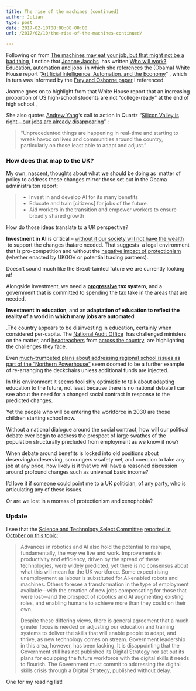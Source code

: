 ```yaml
---
title: The rise of the machines (continued)
author: Julian
type: post
date: 2017-02-10T08:00:08+00:00
url: /2017/02/10/the-rise-of-the-machines-continued/

---
```

Following on from [The machines may eat your job, but that might not be a bad thing][1], I notice that [Joanne Jacobs][2]  has written [Who will work? Education, automation and jobs][3]  in which she references the (Obama) White House report &#8220;[Artificial Intelligence, Automation, and the Economy][4]&#8221; , which in turn was informed by the [Frey and Osborne paper][5] I referenced.

Joanne goes on to highlight from that White House report that an increasing proportion of US high-school students are not &#8220;college-ready&#8221; at the end of high school.,

She also quotes [Andrew Yang][6]&#8216;s call to action in Quartz &#8220;[Silicon Valley is right &#8211; our jobs are already disappearing][7]&#8221; :

<blockquote cite="https://qz.com/895681/silicon-valley-is-right-our-jobs-are-already-disappearing-due-to-automation/">
  <p>
    &#8220;Unprecedented things are happening in real-time and starting to wreak havoc on lives and communities around the country, particularly on those least able to adapt and adjust.&#8221;
  </p>
</blockquote>

### How does that map to the UK?

My own, nascent, thoughts about what we should be doing as  matter of policy to address these changes mirror those set out in the Obama administraiton report:

<blockquote cite="https://obamawhitehouse.archives.gov/sites/whitehouse.gov/files/documents/Artificial-Intelligence-Automation-Economy.PDF">
  <ul>
    <li>
      Invest in and develop AI for its many benefits
    </li>
    <li>
      Educate and train [citizens] for jobs of the future.
    </li>
    <li>
      Aid workers in the transition and empower workers to ensure broadly shared growth
    </li>
  </ul>
</blockquote>

How do those ideas translate to a UK perspective?

**Investment in AI** is critical &#8211; [without it our society will not have the wealth][8]  to support the changes thatare needed. That suggests  a legal environment that is pro-competition and without the [negative impact of protectionism][9] (whether enacted by UKGOV or potential trading partners).

Doesn&#8217;t sound much like the Brexit-tainted future we are currently looking at!

Alongside investment, we need a **[progressive][10] tax system**, and a government that is committed to spending the tax take in the areas that are needed.

**Investment in education**, and an **adaptation of education to reflect the reality of a world in which many jobs are automated**

.The country appears to be disinvesting in education, certainly when considered per-capita. The [National Audit Office][11]  has challenged ministers on the matter, and [headteachers][12] from [across the country][13]  are highlighting the challenges they face.

Even [much-trumpeted plans about addressing regional school issues as part of the &#8220;Northern Powerhouse&#8221;][14] seem doomed to be a further example of re-arranging the deckchairs unless additional funds are injected.

In this environment it seems foolishly optimistic to talk about adapting education to the future, not least because there is no national debate I can see about the need for a changed social contract in response to the predicted changes.

Yet the people who will be entering the workforce in 2030 are those children starting school now.

Without a national dialogue around the social contract, how will our political debate ever begin to address the prospect of large swathes of the population structurally precluded from employment as we know it now?

When debate around benefits is locked into old positions about deserving/undeserving, scroungers v safety net, and coercion to take any job at any price, how likely is it that we will have a reasoned discussion around profound changes such as universal basic income?

I&#8217;d love it if someone could point me to a UK politician, of any party, who is articulating any of these issues.

Or are we lost in a morass of protectionism and xenophobia?

### Update

I see that the [Science and Technology Select Committee][15] [reported in October on this topic][16]:

<blockquote cite="https://www.publications.parliament.uk/pa/cm201617/cmselect/cmsctech/145/14503.htm">
  <p>
    Advances in robotics and AI also hold the potential to reshape, fundamentally, the way we live and work. Improvements in productivity and efficiency, driven by the spread of these technologies, were widely predicted, yet there is no consensus about what this will mean for the UK workforce. Some expect rising unemployment as labour is substituted for AI-enabled robots and machines. Others foresee a transformation in the type of employment available—with the creation of new jobs compensating for those that were lost—and the prospect of robotics and AI augmenting existing roles, and enabling humans to achieve more than they could on their own.
  </p>
  
  <p class="ParaContinued">
    Despite these differing views, there is general agreement that a much greater focus is needed on adjusting our education and training systems to deliver the skills that will enable people to adapt, and thrive, as new technology comes on stream. Government leadership in this area, however, has been lacking. It is disappointing that the Government still has not published its Digital Strategy nor set out its plans for equipping the future workforce with the digital skills it needs to flourish. The Government must commit to addressing the digital skills crisis through a Digital Strategy, published without delay.
  </p>
</blockquote>

<p class="ParaContinued">
  One for my reading list!
</p>

 [1]: https://www.synesthesia.co.uk/2017/02/07/machines-will-eat-your-job/
 [2]: https://www.joannejacobs.com/about
 [3]: https://www.joannejacobs.com/archives/62221
 [4]: https://obamawhitehouse.archives.gov/sites/whitehouse.gov/files/documents/Artificial-Intelligence-Automation-Economy.PDF
 [5]: https://www.oxfordmartin.ox.ac.uk/downloads/academic/future-of-employment.pdf
 [6]: https://uk.businessinsider.com/author/andrew-yang
 [7]: https://qz.com/895681/silicon-valley-is-right-our-jobs-are-already-disappearing-due-to-automation/
 [8]: https://www.vox.com/2015/7/27/9038829/automation-myth
 [9]: https://www.economicshelp.org/trade/benefits_free_trade/
 [10]: https://en.wikipedia.org/wiki/Progressive_tax
 [11]: https://www.theguardian.com/education/2016/dec/14/ministers-have-failed-to-explain-where-schools-will-find-savings-watchdog-says
 [12]: https://www.theguardian.com/education/2017/jan/17/cuts-headteachers-schools-funding-crisis
 [13]: https://www.bbc.co.uk/news/education-37680090
 [14]: https://www.bbc.co.uk/news/education-38854271
 [15]: https://www.parliament.uk/business/committees/committees-a-z/commons-select/science-and-technology-committee/publications/
 [16]: https://www.parliament.uk/business/committees/committees-a-z/commons-select/science-and-technology-committee/news-parliament-2015/robotics-ai-report-published-16-17/
